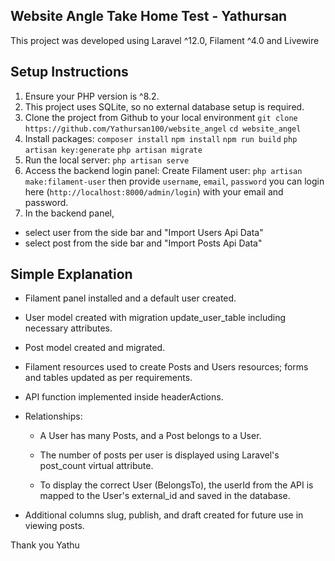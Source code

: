 ## Website Angle Take Home Test - Yathursan 
This project was developed using Laravel ^12.0, Filament ^4.0  and Livewire

## Setup Instructions
1. Ensure your PHP version is ^8.2.
2. This project uses SQLite, so no external database setup is required.
3. Clone the project from Github to your local environment
`git clone https://github.com/Yathursan100/website_angel`
`cd website_angel`
4. Install packages: 
`composer install`
`npm install`
`npm run build`
`php artisan key:generate`
`php artisan migrate`
5. Run the local server: `php artisan serve`
6. Access the backend login panel:
    Create Filament user: `php artisan make:filament-user` then provide `username`, `email`, `password`
    you can login here (`http://localhost:8000/admin/login`) with your email and password. 
7. In the backend panel, 
  - select user from the side bar and "Import Users Api Data"
  - select post from the side bar and "Import Posts Api Data" 

 ## Simple Explanation
 - Filament panel installed and a default user created.
 - User model created with migration update_user_table including necessary attributes.
 - Post model created and migrated.
 - Filament resources used to create Posts and Users resources; forms and tables updated as per requirements.
 - API function implemented inside headerActions.
 - Relationships:

    - A User has many Posts, and a Post belongs to a User.

    - The number of posts per user is displayed using Laravel's post_count virtual attribute.

    - To display the correct User (BelongsTo), the userId from the API is mapped to the User's external_id and saved in the database.

  - Additional columns slug, publish, and draft created for future use in viewing posts.

Thank you
Yathu
